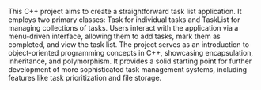 This C++ project aims to create a straightforward task list application. It employs two primary classes: Task for individual tasks and TaskList for managing collections of tasks. Users interact with the application via a menu-driven interface, allowing them to add tasks, mark them as completed, and view the task list. The project serves as an introduction to object-oriented programming concepts in C++, showcasing encapsulation, inheritance, and polymorphism. It provides a solid starting point for further development of more sophisticated task management systems, including features like task prioritization and file storage.






